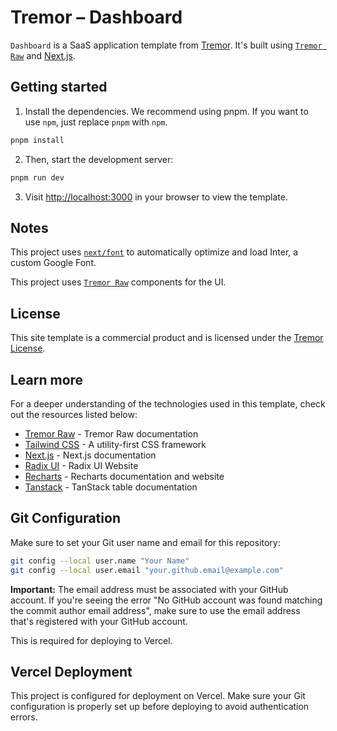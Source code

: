 # Tremor – Dashboard

`Dashboard` is a SaaS application template from [Tremor](https://tremor.so). It's built
using [`Tremor Raw`](https://raw.tremor.so/docs/getting-started/installation)
and [Next.js](https://nextjs.org).

## Getting started

1. Install the dependencies. We recommend using pnpm. If you want to use `npm`,
   just replace `pnpm` with `npm`.

```bash
pnpm install
```

2. Then, start the development server:

```bash
pnpm run dev
```

3. Visit [http://localhost:3000](http://localhost:3000) in your browser to view
   the template.

## Notes

This project uses
[`next/font`](https://nextjs.org/docs/basic-features/font-optimization) to
automatically optimize and load Inter, a custom Google Font.

This project uses
[`Tremor Raw`](https://raw.tremor.so/docs/getting-started/installation)
components for the UI.

## License

This site template is a commercial product and is licensed under the
[Tremor License](https://blocks.tremor.so/license).

## Learn more

For a deeper understanding of the technologies used in this template, check out
the resources listed below:

- [Tremor Raw](https://raw.tremor.so) - Tremor Raw documentation
- [Tailwind CSS](https://tailwindcss.com) - A utility-first CSS framework
- [Next.js](https://nextjs.org/docs) - Next.js documentation
- [Radix UI](https://www.radix-ui.com) - Radix UI Website
- [Recharts](https://recharts.org) - Recharts documentation and website
- [Tanstack](https://tanstack.com/table/latest) - TanStack table documentation

## Git Configuration

Make sure to set your Git user name and email for this repository:

```bash
git config --local user.name "Your Name"
git config --local user.email "your.github.email@example.com"
```

**Important:** The email address must be associated with your GitHub account. If you're seeing the error "No GitHub account was found matching the commit author email address", make sure to use the email address that's registered with your GitHub account.

This is required for deploying to Vercel.

## Vercel Deployment

This project is configured for deployment on Vercel. Make sure your Git configuration is properly set up before deploying to avoid authentication errors.
